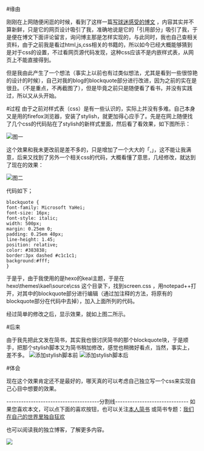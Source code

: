 #缘由

刚刚在上网随便闲逛的时候，看到了这样一篇[写球迷感受的博文](http://drunkevil.com/2015/04/09/the-beautiful-spurs/#comments) ，内容其实并不算新鲜，只是它的网页设计吸引了我，准确地说是它的「引用部分」吸引了我，于是便在博文下面评论留言，询问博主那是怎样实现的，与此同时，我也自己查相关资料，由于之前我是看过html,js,css相关的书籍的，所以如今已经大概能够猜到是对于css的设置，不过看网页源代码发现，这种css应该不是内嵌样式表，从网页上不能直接得到。

但是我由此产生了一个想法（事实上以前也有过类似想法，尤其是看到一些很惊艳的设计的时候），自己对我的blog的blockquote部分进行改进，因为之前的实在是很丑。（不是重点，不再截图了），但是毕竟之前只是随便看了看书，并没有实践过，所以又从头开始。

#过程
由于之前对样式表（css）是有一些认识的，实际上并没有多难。自己本身又是用的firefox浏览器，安装了stylish，就更加得心应手了。先是在网上随便找了几个css的代码贴在了stylish的新样式里面，然后看了看效果，如下图所示：

![图一](http://hktkdy.qiniudn.com/firstquote.jpg)

这个效果和我未更改前是差不多的，只是增加了一个大大的「,」，这不能让我满意，后来又找到了另外一个相关css的代码，大概看懂了意思，几经修改，就达到了现在的效果：

![图二](http://hktkdy.qiniudn.com/aroundquote.jpg)


代码如下；

    blockquote {
    font-family: Microsoft YaHei;
    font-size: 16px;
    font-style: italic;
    width: 500px;
    margin: 0.25em 0;
    padding: 0.25em 40px;
    line-height: 1.45;
    position: relative;
    color: #383838;
    border:3px dashed #c1c1c1;
    background:#fff;
    }


于是乎，由于我使用的是hexo的keal主题，于是在hexo\themes\kael\source\css 这个目录下，找到screen.css ，用notepad++打开，对其中的blockquote部分进行编辑（通过加注释的方法，将原有的blockquote部分在代码中去掉），加入上面所列的代码。

经过简单的修改之后，显示效果，就如上图二所示。


#后来

由于我先把此文发在简书，其实我也很讨厌简书的那个blockquote块，于是顺手，把那个stylish脚本又为简书稍加修改，感觉也稍微好看点，当然，事实上，差不多。
![添加stylish脚本前](http://hktkdy.qiniudn.com/jianshuquote2.jpg)
![添加stylish脚本后](http://hktkdy.qiniudn.com/jianshuquote.jpg)


#体会

现在这个效果肯定还不是最好的，哪天真的可以考虑自己独立写一个css来实现自己心目中想要的效果。

--------------------------------------分割线------------------------------
如果您喜欢本文，可以点下面的喜欢按钮，也可以关注[本人简书](http://www.jianshu.com/users/1c26e9e36267/latest_articles)
或简书专题：[我们在自己的世界里独自狂欢](http://www.jianshu.com/collection/7b424559990a)

也可以阅读我的独立博客，了解更多内容。

[![](http://hktkdy.qiniudn.com/slogan.jpg)](http://hktkdy.com)



